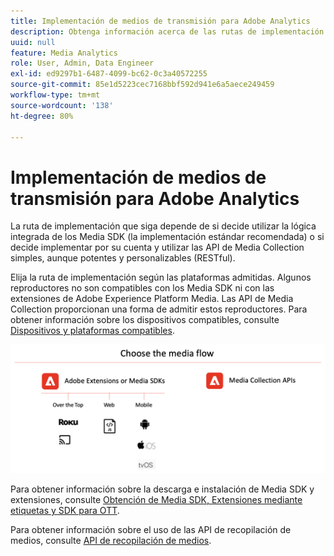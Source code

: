 ```yaml
---
title: Implementación de medios de transmisión para Adobe Analytics
description: Obtenga información acerca de las rutas de implementación de Streaming Media.
uuid: null
feature: Media Analytics
role: User, Admin, Data Engineer
exl-id: ed9297b1-6487-4099-bc62-0c3a40572255
source-git-commit: 85e1d5223cec7168bbf592d941e6a5aece249459
workflow-type: tm+mt
source-wordcount: '138'
ht-degree: 80%

---
```


# Implementación de medios de transmisión para Adobe Analytics

La ruta de implementación que siga depende de si decide utilizar la lógica integrada de los Media SDK (la implementación estándar recomendada) o si decide implementar por su cuenta y utilizar las API de Media Collection simples, aunque potentes y personalizables (RESTful).

Elija la ruta de implementación según las plataformas admitidas. Algunos reproductores no son compatibles con los Media SDK ni con las extensiones de Adobe Experience Platform Media. Las API de Media Collection proporcionan una forma de admitir estos reproductores. Para obtener información sobre los dispositivos compatibles, consulte [Dispositivos y plataformas compatibles](/help/getting-started/supported-devices.md).

![Flujo de medios](media-sdk/assets/choose-media-flow2.png)

Para obtener información sobre la descarga e instalación de Media SDK y extensiones, consulte [Obtención de Media SDK, Extensiones mediante etiquetas y SDK para OTT](/help/getting-started/download-sdks.md).

Para obtener información sobre el uso de las API de recopilación de medios, consulte [API de recopilación de medios](media-collection-api/mc-api-overview.md).
